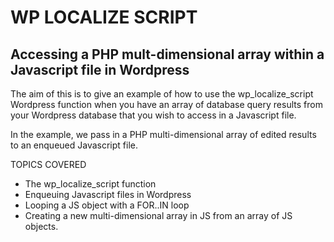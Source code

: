 # WP LOCALIZE SCRIPT 
## Accessing a PHP mult-dimensional array within a Javascript file in Wordpress

The aim of this is to give an example of how to use the wp_localize_script Wordpress function when you have an array of database query results from your Wordpress
database that you wish to access in a Javascript file.

In the example, we pass in a PHP multi-dimensional array of edited results
to an enqueued Javascript file.

TOPICS COVERED
* The wp_localize_script function
* Enqueuing Javascript files in Wordpress
* Looping a JS object with a FOR..IN loop
* Creating a new multi-dimensional array in JS from an array of JS objects.

